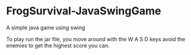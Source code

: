 # FrogSurvival-JavaSwingGame
A simple java game using swing

To play run the jar file, you move around with the W A S D keys 
avoid the enemies to get the highest score you can.
